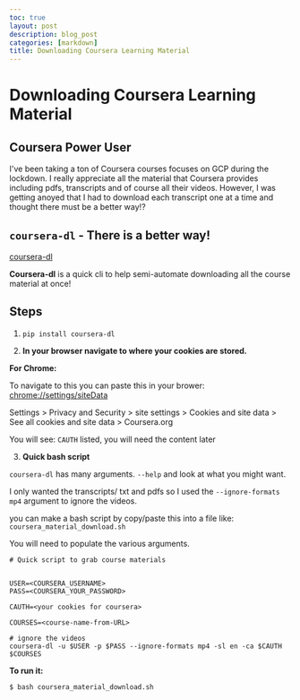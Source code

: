 ```yaml
---
toc: true
layout: post
description: blog_post
categories: [markdown]
title: Downloading Coursera Learning Material
---
```



# Downloading Coursera Learning Material


## Coursera Power User

I've been taking a ton of Coursera courses focuses on GCP during the lockdown. 
I really appreciate all the material that Coursera provides including pdfs, transcripts and of course all their videos. 
However, I was getting anoyed that I had to download each transcript one at a time and thought there must be a better way!?

## `coursera-dl` - There is a better way!

[coursera-dl](https://github.com/coursera-dl/coursera-dl)

**Coursera-dl** is a quick cli to help semi-automate downloading all the course material at once!

## Steps
1. `pip install coursera-dl`

2. **In your browser navigate to where your cookies are stored.**

**For Chrome:** 

 To navigate to this you can paste this in your brower: [chrome://settings/siteData](chrome://settings/siteData)

Settings > Privacy and Security > site settings > Cookies and site data > See all cookies and site data > Coursera.org

You will see: `CAUTH` listed, you will need the content later
<br>

3. **Quick bash script**

`coursera-dl` has many arguments. `--help` and look at what you might want.

I only wanted the transcripts/ txt and pdfs so I used the `--ignore-formats mp4` argument to ignore the videos. 

you can make a bash script by copy/paste this into a file like: `coursera_material_download.sh`

You will need to populate the various arguments. 

```
# Quick script to grab course materials
​
​
USER=<COURSERA_USERNAME>
PASS=<COURSERA_YOUR_PASSWORD>
​
CAUTH=<your cookies for coursera>

COURSES=<course-name-from-URL>
​
# ignore the videos
coursera-dl -u $USER -p $PASS --ignore-formats mp4 -sl en -ca $CAUTH $COURSES

```

**To run it:** 

```!Bash
$ bash coursera_material_download.sh
```
